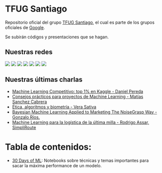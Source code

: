 # TFUG Santiago 
 Repositorio oficial del grupo [TFUG Santiago](https://www.meetup.com/es/TensorFlow-Santiago/), el cual es parte de los grupos oficiales de [Google](https://www.tensorflow.org/community/groups?authuser=1).
 
 Se subirán códigos y presentaciones que se hagan.
 
 ## Nuestras redes 
 [![][badge-meetup]][url-meetup] [![][badge-linkedin]][url-linkedin] [![][badge-youtube]][url-youtube] [![][badge-twitter]][url-twitter] [![][badge-slack]][url-slack] [![][badge-discord]][url-discord] [![][badge-telegram]][url-telegram]
 
## Nuestras últimas charlas 
<!-- YOUTUBE:START -->
- [Machine Learning Competitivo: top 1% en Kaggle - Daniel Pereda](https://www.youtube.com/watch?v=0o72ndnTnCQ)
- [Consejos prácticos para proyectos de Machine Learning - Matías Sanchez Cabrera](https://www.youtube.com/watch?v=JLG1qxV5cfk)
- [Ética, algoritmos y biometría - Vera Sativa](https://www.youtube.com/watch?v=eFYlR8y-Xcg)
- [Bayesian Machine Learning Applied to Marketing  The NoiseGrasp Way - Gonzalo Ríos.](https://www.youtube.com/watch?v=swmbQ3HZEHM)
- [Machine Learning para la logística de la última milla - Rodrigo Assar, SimpliRoute](https://www.youtube.com/watch?v=Em401LPWZqs)
<!-- YOUTUBE:END -->
 
 # Tabla de contenidos:
 
 - [30 Days of ML](https://github.com/danpereda/TFUG_Santiago/tree/main/30%20Days%20of%20ML): Notebooks sobre técnicas y temas importantes para sacar la máxima performance de un modelo.

<!-- Badges and links -->
[badge-linkedin-full]: https://img.shields.io/static/v1?label=TensorFlow%20and%20ML%20User%20Group%20Santiago&message=LinkedIn&style=for-the-badge&logo=linkedin&color=0A66C2 
[badge-linkedin]: https://img.shields.io/static/v1?label=&message=LinkedIn&style=for-the-badge&logo=linkedin&color=0A66C2
[url-linkedin]: https://www.linkedin.com/company/tensorflow-user-group-santiago

[badge-slack]: https://img.shields.io/static/v1?label=%20&message=Slack&style=for-the-badge&logo=slack&color=4A154B 
[url-slack]: https://join.slack.com/t/tensorflow-chile/shared_invite/zt-wphk5zhv-A5YRRu3esCUHKRKC4rtTJg 

[badge-twitter-full]: https://img.shields.io/static/v1?label=@UserSantiago&message=Twitter&style=for-the-badge&logo=twitter&color=1DA1F2
[badge-twitter]: https://img.shields.io/static/v1?label&message=Twitter&style=for-the-badge&logo=twitter&color=1DA1F2&logoColor=white
[url-twitter]: https://twitter.com/UserSantiago 

[badge-telegram-full]: https://img.shields.io/static/v1?label=TensorFlow-Chile&message=Telegram&style=for-the-badge&logo=telegram&color=26A5E4 
[badge-telegram]: https://img.shields.io/static/v1?label=&message=Telegram&style=for-the-badge&logo=telegram&color=26A5E4
[url-telegram]: https://t.me/joinchat/3XBhc9ORx_4xYjc5

[badge-meetup-full]: https://img.shields.io/static/v1?label=TensorFlow%20Santiago&message=MeetUp&style=for-the-badge&logo=meetup&color=ED1C40 
[badge-meetup]: https://img.shields.io/static/v1?label=&message=MeetUp&style=for-the-badge&logo=meetup&color=ED1C40
[url-meetup]: https://www.meetup.com/TensorFlow-Santiago/

[badge-youtube-full]: https://img.shields.io/static/v1?label=TFUG%20Santiago%20Chile&message=YouTube&style=for-the-badge&logo=youtube&color=FF0000
[badge-youtube]: https://img.shields.io/static/v1?label=&message=YouTube&style=for-the-badge&logo=youtube&color=FF0000
[url-youtube]: https://www.youtube.com/channel/UC_O43Juzt06b9kgP0d-QgSQ 

[badge-discord-full]: https://img.shields.io/static/v1?label=TFUG%20Chile&message=Discord&style=for-the-badge&logo=discord&color=5865F2
[badge-discord]: https://img.shields.io/static/v1?label=&message=Discord&style=for-the-badge&logo=discord&color=5865F2&logoColor=white
[url-discord]: https://discord.gg/dcVsdjPT
